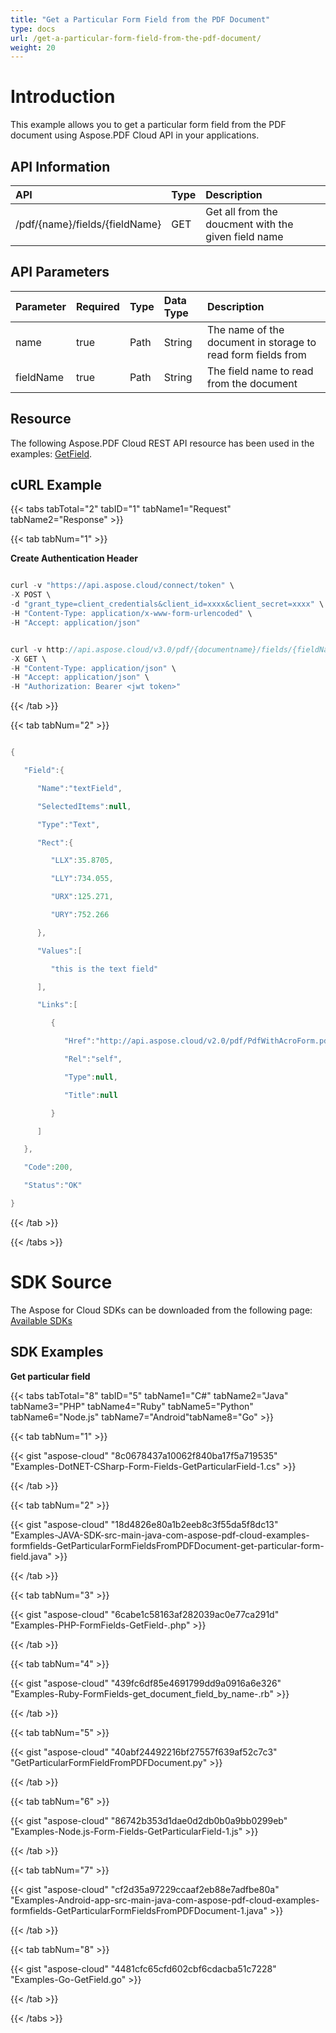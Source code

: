 ```yaml
---
title: "Get a Particular Form Field from the PDF Document"
type: docs
url: /get-a-particular-form-field-from-the-pdf-document/
weight: 20
---
```


# **Introduction**
This example allows you to get a particular form field from the PDF document using Aspose.PDF Cloud API in your applications. 
## **API Information**

|**API**|**Type**|**Description**|
| :- | :- | :- |
|/pdf/{name}/fields/{fieldName}|GET|Get all from the doucment with the given field name|
## **API Parameters**

|**Parameter**|**Required**|**Type**|**Data Type**|**Description**|
| :- | :- | :- | :- | :- |
|name|true|Path|String|The name of the document in storage to read form fields from|
|fieldName|true|Path|String|The field name to read from the document|

## **Resource**
The following Aspose.PDF Cloud REST API resource has been used in the examples: [GetField](https://apireference.aspose.cloud/pdf/#!/Fields/GetField).
## **cURL Example**
{{< tabs tabTotal="2" tabID="1" tabName1="Request" tabName2="Response" >}}

{{< tab tabNum="1" >}}

**Create Authentication Header**

```java

curl -v "https://api.aspose.cloud/connect/token" \
-X POST \
-d "grant_type=client_credentials&client_id=xxxx&client_secret=xxxx" \
-H "Content-Type: application/x-www-form-urlencoded" \
-H "Accept: application/json"

```

```java

curl -v http://api.aspose.cloud/v3.0/pdf/{documentname}/fields/{fieldName} \
-X GET \
-H "Content-Type: application/json" \
-H "Accept: application/json" \
-H "Authorization: Bearer <jwt token>"

```

{{< /tab >}}

{{< tab tabNum="2" >}}

```java

{

   "Field":{

      "Name":"textField",

      "SelectedItems":null,

      "Type":"Text",

      "Rect":{

         "LLX":35.8705,

         "LLY":734.055,

         "URX":125.271,

         "URY":752.266

      },

      "Values":[

         "this is the text field"

      ],

      "Links":[

         {

            "Href":"http://api.aspose.cloud/v2.0/pdf/PdfWithAcroForm.pdf/fields/textField",

            "Rel":"self",

            "Type":null,

            "Title":null

         }

      ]

   },

   "Code":200,

   "Status":"OK"

}

```

{{< /tab >}}

{{< /tabs >}}
# **SDK Source**
The Aspose for Cloud SDKs can be downloaded from the following page: [Available SDKs](/pdf/available-sdks/)
## **SDK Examples**
**Get particular field**

{{< tabs tabTotal="8" tabID="5" tabName1="C#" tabName2="Java" tabName3="PHP" tabName4="Ruby" tabName5="Python" tabName6="Node.js" tabName7="Android"tabName8="Go" >}}

{{< tab tabNum="1" >}}

{{< gist "aspose-cloud" "8c0678437a10062f840ba17f5a719535" "Examples-DotNET-CSharp-Form-Fields-GetParticularField-1.cs" >}}

{{< /tab >}}

{{< tab tabNum="2" >}}

{{< gist "aspose-cloud" "18d4826e80a1b2eeb8c3f55da5f8dc13" "Examples-JAVA-SDK-src-main-java-com-aspose-pdf-cloud-examples-formfields-GetParticularFormFieldsFromPDFDocument-get-particular-form-field.java" >}}

{{< /tab >}}

{{< tab tabNum="3" >}}

{{< gist "aspose-cloud" "6cabe1c58163af282039ac0e77ca291d" "Examples-PHP-FormFields-GetField-.php" >}}

{{< /tab >}}

{{< tab tabNum="4" >}}

{{< gist "aspose-cloud" "439fc6df85e4691799dd9a0916a6e326" "Examples-Ruby-FormFields-get_document_field_by_name-.rb" >}}

{{< /tab >}}

{{< tab tabNum="5" >}}

{{< gist "aspose-cloud" "40abf24492216bf27557f639af52c7c3" "GetParticularFormFieldFromPDFDocument.py" >}}

{{< /tab >}}

{{< tab tabNum="6" >}}

{{< gist "aspose-cloud" "86742b353d1dae0d2db0b0a9bb0299eb" "Examples-Node.js-Form-Fields-GetParticularField-1.js" >}}

{{< /tab >}}

{{< tab tabNum="7" >}}

{{< gist "aspose-cloud" "cf2d35a97229ccaaf2eb88e7adfbe80a" "Examples-Android-app-src-main-java-com-aspose-pdf-cloud-examples-formfields-GetParticularFormFieldsFromPDFDocument-1.java" >}}

{{< /tab >}}

{{< tab tabNum="8" >}}

{{< gist "aspose-cloud" "4481cfc65cfd602cbf6cdacba51c7228" "Examples-Go-GetField.go" >}}

{{< /tab >}}

{{< /tabs >}}
